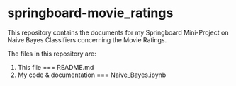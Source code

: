 # springboard-movie_ratings

This repository contains the documents for my Springboard Mini-Project on Naive Bayes Classifiers concerning the Movie Ratings.

The files in this repository are:

1. This file === README.md
3. My code & documentation === Naive_Bayes.ipynb
